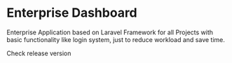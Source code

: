 # Enterprise Dashboard 
Enterprise Application based on Laravel Framework for all Projects with basic functionality like login system, just to reduce workload and save time.

Check release version
